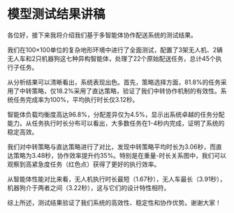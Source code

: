# 模型测试结果讲稿

各位好，接下来我将介绍我们基于多智能体协作配送系统的测试结果。

我们在100×100单位的复杂地形环境中进行了全面测试，配置了3架无人机、2辆无人车和2只机器狗这七种异构智能体，处理了22个原始配送任务，总计45个执行子任务。

从分析结果可以清晰看出，系统表现出色。首先，策略选择方面，81.8%的任务采用了中转策略，仅18.2%采用了直达策略，验证了我们中转协作机制的有效性。系统任务完成率为100%，平均执行时长仅3.12秒。

智能体负载均衡度高达96.8%，分配差异仅为4.5%，显示出系统卓越的任务分配能力。从任务执行时长分布可以看出，大多数任务在1-4秒内完成，证明了系统的稳定高效。

我们对中转策略与直达策略进行了对比，发现中转策略平均时长为3.06秒，而直达策略为3.48秒，协作效率提升约35%。特别是在重量-时长关系图中，我们可以观察到高紧急度任务（红色点）获得了更好的执行效率。

从智能体性能对比来看，无人机执行时长最短（1.67秒），无人车最长（3.91秒），机器狗介于两者之间（3.22秒），这与它们的设计特性相符。

综上所述，测试结果验证了我们系统的高效性、稳定性和协作优势。谢谢大家！